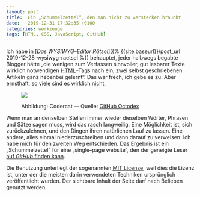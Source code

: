 ```yaml
---
layout: post
title:  Ein „Schummelzettel“, den man nicht zu verstecken braucht
date:   2019-12-31 17:32:35 +0100
categories: werkzeuge
tags: [HTML, CSS, JavaScript, GitHub]
---
```

Ich habe in [_Das WYSIWYG–Editor Rätsel_]({% {{site.baseurl}}/post_url 2019-12-28-wysiwyg-raetsel %}) behauptet, jeder halbwegs begabte Blogger hätte &#8222;die wenigen zum Verfassen sinnvoller, gut lesbarer Texte wirklich notwendigen <abbr title="HyperText Markup Language">HTML</abbr>&#8211;Tags nach ein, zwei selbst geschriebenen Artikeln ganz nebenbei gelernt&#8220;. Das war frech, ich gebe es zu. Aber ernsthaft, so viele sind es wirklich nicht.
<!--more-->
<figure><p><img src="{{site.baseurl}}/assets/images/codercat.jpg" /></p><figcaption><p>Abbildung: Codercat &#8212; Quelle: <a rel="external" title="Folge diesem Verweis zur Sammlung von Octodex" href="https://octodex.github.com/">GitHub Octodex</a></p></figcaption></figure>

Wenn man an denselben Stellen immer wieder dieselben Wörter, Phrasen und Sätze sagen muss, wird das rasch langweilig. Eine Möglichkeit ist, sich zurückzulehnen, und den Dingen ihren natürlichen Lauf zu lassen. Eine andere, alles einmal niederzuschreiben und dann darauf zu verweisen. Ich habe mich für den zweiten Weg entschieden. Das Ergebnis ist ein &#8222;Schummelzettel&#8220; für eine &#8222;single&#8211;page website&#8220;, den der geneigte Leser <a rel="external" title="Folge diesem Verweis in mein Github Repository." href="https://github.com/GeraldWPachlatko/single-page">auf <em>GitHub</em> finden kann</a>.

Die Benutzung unterliegt der sogenannten <a rel="external" title="Folge diesem Verweis zur Open Source Initiative und betrachte eine Vorlage dieser Lizenz" href="https://opensource.org/licenses/MIT"><abbr title="Massachusetts Institute of Technology">MIT</abbr> License</a>, weil dies die Lizenz ist, unter der die meisten darin verwendeten Techniken ursprünglich veröffentlicht wurden. Der sichtbare Inhalt der Seite darf nach Belieben genutzt werden.
